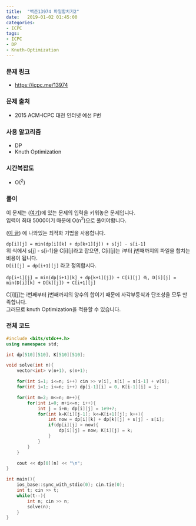 ```yaml
---
title:  "백준13974 파일합치기2"
date:   2019-01-02 01:45:00
categories:
- ICPC
tags:
- ICPC
- DP
- Knuth-Optimization
---
```


### 문제 링크
* https://icpc.me/13974

### 문제 출처
* 2015 ACM-ICPC 대전 인터넷 예선 F번

### 사용 알고리즘
* DP
* Knuth Optimization

### 시간복잡도
* O(<sup>2</sup>)

### 풀이
이 문제는 (<a href = "https://justicehui.github.io/icpc/2019/01/02/BOJ11066/">여기</a>)에 있는 문제의 입력을 키워놓은 문제입니다.<br>
입력이 최대 5000이기 때문에 O(n<sup>2</sup>)으로 풀어야합니다.

(<a href = "https://justicehui.github.io/hard-algorithm/2019/01/02/knuthOpt/">이 글</a>) 에 나와있는 최적화 기법을 사용합니다.<br>

`dp[i][j] = min(dp[i][k] + dp[k+1][j]) + s[j] - s[i-1]`<br>
위 식에서 s[j] - s[i-1]을 C[i][j]라고 잡으면, C[i][j]는 i부터 j번째까지의 파일을 합치는 비용이 됩니다.<br>
`D[i][j] = dp[i+1][j]` 라고 정의합시다.

`dp[i+1][j] = min(dp[i+1][k] + dp[k+1][j]) + C[i][j]
즉, D[i][j] = min(D[i][k] + D[k][j]) + C[i+1][j]`<br>

C[i][j]는 i번째부터 j번째까지의 양수의 합이기 때문에 사각부등식과 단조성을 모두 만족합니다.<br>
그러므로 knuth Optimization을 적용할 수 있습니다.

### 전체 코드
```cpp
#include <bits/stdc++.h>
using namespace std;

int dp[510][510], K[510][510];

void solve(int n){
	vector<int> v(n+1), s(n+1);

	for(int i=1; i<=n; i++) cin >> v[i], s[i] = s[i-1] + v[i];
	for(int i=1; i<=n; i++) dp[i-1][i] = 0, K[i-1][i] = i;

	for(int m=2; m<=n; m++){
		for(int i=0; m+i<=n; i++){
			int j = i+m; dp[i][j] = 1e9+7;
			for(int k=K[i][j-1]; k<=K[i+1][j]; k++){
				int now = dp[i][k] + dp[k][j] + s[j] - s[i];
				if(dp[i][j] > now){
					dp[i][j] = now; K[i][j] = k;
				}
			}
		}
	}

	cout << dp[0][n] << "\n";
}

int main(){
	ios_base::sync_with_stdio(0); cin.tie(0);
	int t; cin >> t;
	while(t--){
		int n; cin >> n;
		solve(n);
	}
}
```
